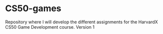 # CS50-games

Repository where I will develop the different assignments for the HarvardX CS50 Game Development course.
Version 1
